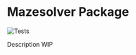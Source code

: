 # Mazesolver Package
![Tests](https://github.com/LonelyDriver/Mazesolver/workflows/Tests/badge.svg)

Description WIP
